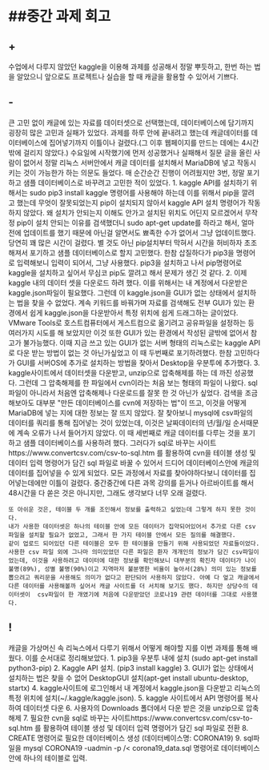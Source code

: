 <h1>##중간 과제 회고</h1>


<h2>+</h2>
    수업에서 다루지 않았던 kaggle을 이용해 과제를 성공해서 정말 뿌듯하고, 한번 하는 법을 알았으니 앞으로도 프로젝트나 실습을 할 때 캐글을 활용할 수 있어서 기쁘다. 
    
<h2>-</h2>
    큰 고민 없이 캐글에 있는 자료를 데이터셋으로 선택했는데, 데이터베이스에 담기까지 굉장히 많은 고민과 실패가 있었다. 과제를 하루 안에 끝내려고 했는데 캐글데이터를 데이터베이스에 집어넣기까지 이틀이나 걸렸다.(그 이후 웹페이지를 만드는 데에는 4시간밖에 걸리지 않았다.) 수요일에 시작했기에 먼저 성공했거나 실패해서 질문 글을 올린 사람이 없어서 정말 리눅스 서버안에서 캐글 데이터를 설치해서 MariaDB에 넣고 작동시키는 것이 가능한가 하는 의문도 들었다. 매 순간순간 진행이 어려웠지만 3번, 정말 포기하고 샘플 데이터베이스로 바꾸려고 고민한 적이 있었다.
    1. kaggle API를 설치하기 위해서는 sudo pip3 install kaggle 명령어를 사용해야 하는데 이를 위해서 pip을 깔려고 했는데 무엇이 잘못되었는지 pip이 설치되지 않아서 kaggle API 설치 명령어가 작동하지 않았다. 왜 설치가 안되는지 이해도 안가고 설치된 위치도 어딘지 모르겠어서 무작정 pip이 설치 안되는 이유를 검색했더니 sudo apt-get update를 하라고 해서, 얼마전에 업데이트를 했기 때문에 아닌걸 알면서도 뾰족한 수가 없어서 그냥 업데이트했다. 당연히 꽤 많은 시간이 걸렸다. 별 것도 아닌 pip설치부터 막혀서 시간을 허비하자 초조해져서 포기하고 샘플 데이터베이스로 할지 고민했다. 한참 삽질하다가 pip3을 명령어로 입력해보니 입력이 되어서, 그냥 사용했다. 
    pip3을 설치하고 나서 pip명령어로 kaggle을 설치하고 싶어서 무심코 pip도 깔려고 해서 문제가 생긴 것 같다.
    2. 이제 kaggle 내의 데이터 셋을 다운로드 하려 했다. 이를 위해서는 내 계정에서 다운받은 kaggle.json파일이 필요했다. 그런데 이 kaggle.json을 GUI가 없는 상태에서 설치하는 법을 찾을 수 없었다. 계속 키워드를 바꿔가며 자료를 검색해도 전부 GUI가 있는 환경에서 쉽게 kaggle.json을 다운받아서 특정 위치에 쉽게 드래그하는 글이었다.
    VMware Tools로 호스트컴퓨터에서 게스트컴으로 옮기려고 공유파일을 설정하는 등 여러가지 시도를 해 보았지만 이것 또한 GUI가 있는 환경에서 작성된 글밖에 없어서 참고가 불가능했다. 이때 지금 쓰고 있는 GUI가 없는 서버 형태의 리눅스로는 kaggle API로 다운 받는 방법이 없는 것 아닌가싶었고 이 때 두번째로 포기하려했다.
    한참 고민하다가 GUI를 서버OS에 추가로 설치하는 방법을 찾아서 Desktop을 우분투에 추가했다.
    3. kaggle사이트에서 데이터셋을 다운받고, unzip으로 압축해제를 하는 데 까진 성공했다. 그런데 그 압축해제를 한 파일에서 cvn이라는 처음 보는 형태의 파일이 나왔다. sql파일이 아니라서 처음엔 압축해제나 다운로드를 잘못 한 것 아닌가 싶었다. 검색을 조금 해보아도 대부분 "만든 데이터베이스를 cvn에 저장하는 법"이 뜨고, 이것을 어떻게 MariaDB에 넣는 지에 대한 정보는 잘 뜨지 않았다. 잘 찾아보니 mysql에 csv파일의 데이터를 쿼리를 통해 집어넣는 것이 있었는데, 이것은 날짜데이터의 년/월/일 순서때문에 계속 오류가 나서 들어가지 않았다. 이 때 세번째로 캐글 데이터를 다루는 것을 포기하고 샘플 데이터베이스를 사용하려 했다. 그러다가 sql로 바꾸는 사이트https://www.convertcsv.com/csv-to-sql.htm 를 활용하여 cvn을  테이블 생성 및 데이터 입력 명령어가 담긴 sql 파일로 바꿀 수 있어서 드디어 데이터베이스안에 캐글의 데이터를 집어넣을 수 있게 되었다.
    모든 과정에서 자료를 찾아야하다보니 데이터를 집어넣는데에만 이틀이 걸렸다. 중간중간에 다른 과목 강의를 듣거나 아르바이트를 해서 48시간을 다 쏟은 것은 아니지만, 그래도 생각보다 너무 오래 걸렸다.

    또 아쉬운 것은, 테이블 두 개를 조인해서 정보를 출력하고 싶었는데 그렇게 하지 못한 것이다.
    내가 사용한 데이터셋은 하나의 테이블 안에 모든 데이터가 집약되어있어서 추가로 다른 csv 파일을 설치할 필요가 없었고, 그래서 한 가지 테이블 안에서 모든 질의를 해결했다.
    같이 업로드 되어있던 다른 테이블은 모두 한 테이블을 만들기 위해 사용되었던 자료들이었다. 사용한 csv 파일 외에 그나마 의미있었던 다른 파일은 환자 개개인의 정보가 담긴 csv파일이었는데, 이것을 사용하려고 데이터에 대한 정보를 확인해보니 대부분의 확진자 데이터가 나이 불명(89%), 성별 불명(90%)이고 지역마저 불분명한 비율이 높아서(28%) 의미 있는 정보를 뽑으려고 쿼리문을 사용해도 의미가 없다고 판단되어 사용하지 않았다. 아예 다 엎고 캐글에서 다른 데이터를 사용해볼까 싶어서 캐글 사이트를 더 서치해 보기도 했다. 하지만 상당수의 데이터셋이  csv파일이 한 개였기에 처음에 다운받았던 코로나19 관련 데이터를 그대로 사용했다.

<h2>!</h2>
    캐글을 가상머신 속 리눅스에서 다루기 위해서 어떻게 해야할 지를 이번 과제를 통해 배웠다. 이를 순서대로 정리해보았다.
        1. pip3을 우분투 내에 설치 (sudo apt-get install python3-pip)
        2. Kaggle API 설치. (pip3 install kaggle)
        3. GUI가 없는 상태에서 설치하는 법은 찾을 수 없어 DesktopGUI 설치(apt-get install ubuntu-desktop, startx)
        4. kaggle사이트에 로그인해서 내 계정에서 kaggle.json을 다운받고 리눅스의 특정 위치에 설치(~/.kaggle/kaggle.json).
        5.  kaggle 사이트에서 API 명령어를 복사하여 데이터셋 다운
        6. 사용자의 Downloads 폴더에서 다운 받은 것을 unzip으로 압축 해제
        7. 필요한 cvn을  sql로 바꾸는 사이트https://www.convertcsv.com/csv-to-sql.htm 를 활용하여  테이블 생성 및 데이터 입력 명령어가 담긴 sql 파일로 전환
        8. CREATE 명령어로 필요한 데이터베이스 생성 (데이터베이스명: CORONA19)
        9. sql파일을 mysql CORONA19 -uadmin -p /< corona19_data.sql 명령어로 데이터베이스 안에 하나의 테이블로 입력.